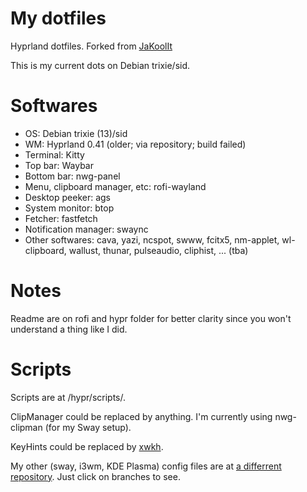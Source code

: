 # My dotfiles
Hyprland dotfiles. Forked from [JaKoolIt](https://github.com/JaKooLit/Hyprland-Dots)

This is my current dots on Debian trixie/sid.

# Softwares
- OS: Debian trixie (13)/sid
- WM: Hyprland 0.41 (older; via repository; build failed)
- Terminal: Kitty
- Top bar: Waybar
- Bottom bar: nwg-panel
- Menu, clipboard manager, etc: rofi-wayland
- Desktop peeker: ags
- System monitor: btop
- Fetcher: fastfetch
- Notification manager: swaync
- Other softwares: cava, yazi, ncspot, swww, fcitx5, nm-applet, wl-clipboard, wallust, thunar, pulseaudio, cliphist, ... (tba)

# Notes
Readme are on rofi and hypr folder for better clarity since you won't understand a thing like I did.

# Scripts
Scripts are at /hypr/scripts/. 

ClipManager could be replaced by anything. I'm currently using nwg-clipman (for my Sway setup).

KeyHints could be replaced by [xwkh](https://github.com/imchocomint/xwkh).


My other (sway, i3wm, KDE Plasma) config files are at [a differrent repository](https://github.com/imchocomint/collection). Just click on branches to see.
